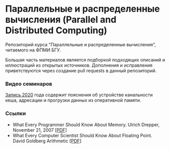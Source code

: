 # Параллельные и распределенные вычисления (Parallel and Distributed Computing)

Репозиторий курса "Параллельные и распределенные вычисления", читаемого на ФПМИ БГУ.

Большая часть материалов является подборкой подходящих описаний и иллюстраций из открытых источников.
Дополнения и исправления приветствуются через создание pull requests в данный репозиторий.

### Видео семинаров
[Запись 2020](https://yadi.sk/i/nCwXO3A63SdznA) 
года содержит пояснения об устройстве канальности кеша, 
адресации и прогрузки данных из оперативной памяти.


### Ссылки
* What Every Programmer Should Know About Memory. Ulrich Drepper, November 21, 2007 [[PDF]](https://people.freebsd.org/~lstewart/articles/cpumemory.pdf)
* What Every Computer Scientist Should Know About Floating Point. David Goldberg
Arithmetic [[PDF]](https://cr.yp.to/2005-590/goldberg.pdf)
